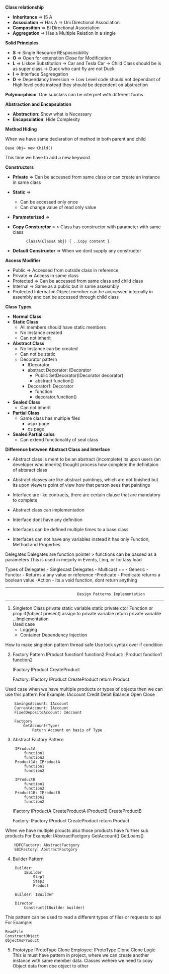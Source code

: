 **Class relationship**
	
- **Inheritance** => IS A	
- **Association** => Has A => Uni Directional Association	
- **Composition** => Bi Directional Association	
- **Aggregation** => Has a Multiple Relation in a single 

**Solid Principles**
	
- **S** => Single Resource REsposnsibility 	
- **O** => Open for extenstion Close for Modification	
- **L** => Liskov Substitution -> Car and Tesla Car -> Child Class should be is as super class -> Duck who cant fly are not Duck
- **I** => Interface Sagreegation 
- **D** => Dependancy Inversion -> Low Level code should not dependant of High level code instead they should be dependent on abstraction

**Polymorphism**: One subclass can be interpret with different forms
	
**Abstraction and Encapsulation**

- **Abstraction**: Show what is Necessary
- **Encapsulation**: Hide Complexity 

**Method Hiding**

When we have same declaration of method in both parent and child

	Base Obj= new Child()

This time we have to add a new keyword
	
**Constructors**

- **Private** => Can be accessed from same class or can create an instance in same class
- **Static** => 
	- Can be accessed only once
	- Can change value of read only value		
- **Parameterized** =>
- **Copy Consturctor** = > Class has constructor with parameter with same class
			
			ClassA(ClassA obj) { ..Copy content }
						
- **Default Constructor** => When we dont supply any constructor


**Access Modifier**
- Public => Accessed from outside class in reference
- Private => Access in same class
- Protected => Can be accessed from same class and child class
- Internal => Same as a public but in same assesmbly
- Protected Internal => Object member can be acccessed internally in assembly and can be accessed through child class


**Class Types**
- **Normal Class**
- **Static Class**
	- All members should have static members
	- No Instance created
	- Can not inherit
- **Abstract Class**
	- No Instance can be created
	- Can not be static		
	- Decorator pattern
		- IDecorator
		- abstract Decorator: IDecorator
			- Public SetDecorator(IDecorator decorator)
			- abstract function()
		- Decorator1: Decorator
			- function
			- decorator.function()
- **Sealed Class**
	- Can not inherit
- **Partial Class**
	- Same class has multiple files
		- aspx page
		- cs page
- **Sealed Partial calss**
	- Can extend functionality of seal class


**Difference between Abstract Class and Interface**
	
- Abstract class is ment to be an abstract (incomplete) its upon users (an developer who inherits) thought process how complete the definitaion of abtsract class
- Abstract classes are like abstract paintings, which are not finished but its upon viewers point of view how that person sees that paintings
- Interface are like contracts, there are certain clause that are mandatory to complete

- Abstract class can implementation 
- Interface dont have any definition
- Interfaces can be defined multiple times to a base class
- Interfaces can not have any variables instead it has only Function, Method and Properties

Delegates
	Dalegates are function pointer > functions can be passed as a parameters
	This is used in mejorly in Events, Linq, or for lasy load

Types of Delegates
	- Singlecast Delegates 
	- Multicast +=
	- Generic
		-Functor - Returns a any value or reference
		-Predicate - Predicate returns a boolean value
		-Action - Its a void function, dont return anything

-----------------------------------------------------------------------------------------------------------------
									Design Patterns Implementation
-----------------------------------------------------------------------------------------------------------------	
1. 	
	Singleton
		Class 
			private static variable
			static private ctor
			Function or prop
				if(!object present)
					assign to private variable
				return private variable
			...Implementation		
Used case 
	- Logging
	- Container Dependency Injection

How to make singleton pattern thread safe
		Use lock syntax over if condition
	
2. 
	Factory Pattern
		IProduct
			function1
			function2
		Product: IProduct
			function1
			function2
	
	IFactory
		IProduct CreateProduct
	
	Factory: IFactory
		IProduct CreateProduct
			return Product

Used case when we have multiple products or types of objects then we can use this pattern
For Example:
		IAccount
			Credit
			Debit
			Balance
			Open
			Close
		
		SavingsAccount: IAccount
		CurrentAccount: IAccount
		FixedDepositeAccount: IAccount

		Factgory
			GetAccount(Type)
				Return Account on basis of Type
3. 
	Abstract Factory Pattern
		
		IProductA
			function1
			function2
		Product1A: IProductA
			function1
			function2
		
		IProductB
			function1
			function2
		Product1B: IProductB
			function1
			function2
		
		
	IFactory
		IProductA CreateProductA
		IProductB CreateProductB
	
	Factory: IFactory
		IProduct CreateProduct
			return Product

When we have multiple proucts also those products have further sub products
For Example:
		IAbstractFactgory
			GetAccount()
			GetLoans()
		
		HDFCFactory: AbstractFactgory
		SBIFactory: AbstractFactgory

4. Builder Pattern
	
		Builder:
			IBuilder
				Step1
				Step2
				Product 
		
		Builder: IBuilder
		
		Director
			Construct(IBuilder builder)
		
This pattern can be used to read a different types of files or requests to api		
For Example:	
	
	ReadFile
	ConstructObject
	ObjectAsProduct

5. Prototype
	IProtoType
		Clone
	Employee: IProtoType
		Clone
			Clone Logic
This is must have pattern in project, where we can create another instance with same member data.
Classes wehere we need to copy Object data from obe object to other
